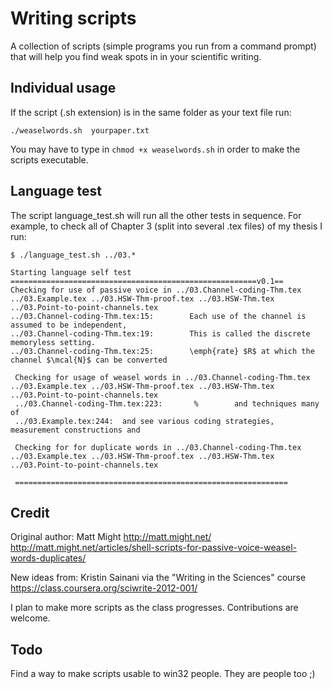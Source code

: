 
Writing scripts
===============

A collection of scripts (simple programs you run from a command prompt)
that will help you find weak spots in in your scientific writing.

Individual usage
----------------

If the script (.sh extension) is in the same folder as your text file run:

    ./weaselwords.sh  yourpaper.txt

You may have to type in `chmod +x weaselwords.sh` in order to make the scripts
executable. 


Language test
-------------

The script language_test.sh will run all the other tests in sequence.
For example, to check all of Chapter 3 (split into several .tex files)
of my thesis I run:


    $ ./language_test.sh ../03.*

    Starting language self test 
    =======================================================v0.1==
    Checking for use of passive voice in ../03.Channel-coding-Thm.tex ../03.Example.tex ../03.HSW-Thm-proof.tex ../03.HSW-Thm.tex ../03.Point-to-point-channels.tex
    ../03.Channel-coding-Thm.tex:15:        Each use of the channel is assumed to be independent,
    ../03.Channel-coding-Thm.tex:19:        This is called the discrete memoryless setting.
    ../03.Channel-coding-Thm.tex:25:        \emph{rate} $R$ at which the channel $\mcal{N}$ can be converted
     
     Checking for usage of weasel words in ../03.Channel-coding-Thm.tex ../03.Example.tex ../03.HSW-Thm-proof.tex ../03.HSW-Thm.tex ../03.Point-to-point-channels.tex
     ../03.Channel-coding-Thm.tex:223:       %        and techniques many of  
     ../03.Example.tex:244:  and see various coding strategies, measurement constructions and
      
     Checking for for duplicate words in ../03.Channel-coding-Thm.tex ../03.Example.tex ../03.HSW-Thm-proof.tex ../03.HSW-Thm.tex ../03.Point-to-point-channels.tex
       
     =============================================================




Credit
------

Original author:
 Matt Might http://matt.might.net/
 http://matt.might.net/articles/shell-scripts-for-passive-voice-weasel-words-duplicates/

New ideas from:
 Kristin Sainani via the "Writing in the Sciences" course https://class.coursera.org/sciwrite-2012-001/

I plan to make more scripts as the class progresses.
Contributions are welcome.


Todo
----

Find a way to make scripts usable to win32 people. They are people too ;)


